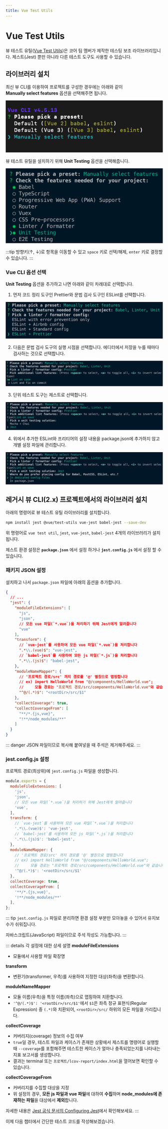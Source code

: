 ```yaml
---
title: Vue Test Utils
---
```


# Vue Test Utils

뷰 테스트 유틸([Vue Test Utils](https://vue-test-utils.vuejs.org/))은 코어 팀 멤버가 제작한 테스팅 보조 라이브러리입니다. 제스트(Jest) 뿐만 아니라 다른 테스트 도구도 사용할 수 있습니다.

## 라이브러리 설치

최신 뷰 CLI를 이용하여 프로젝트를 구성한 경우에는 아래와 같이 **Manually select features** 옵션을 선택해주면 됩니다.

![버전별 프리셋 또는 수동 설정 선택](../.vuepress/public/images/test/vue-cli-preset-setup.png)

뷰 테스트 유틸을 설치하기 위해 **Unit Testing** 옵션을 선택해줍니다.

![뷰 CLI에서 테스트 도구 옵션 선택](../.vuepress/public/images/test/vue-cli-test-setup.png)

:::tip
방향키(↑, ↓)로 항목을 이동할 수 있고 `space` 키로 선택/해제, `enter` 키로 결정할 수 있습니다.
:::

### Vue CLI 옵션 선택

**Unit Testing** 옵션을 추가하고 나면 아래와 같이 차례대로 선택합니다.

1. 먼저 코드 정리 도구인 Prettier와 문법 검사 도구인 ESLint를 선택합니다.

![문법 검사 보조 도구와 코드 정리 도구 선택](../.vuepress/public/images/test/cli-option-1.png)

2. 다음은 문법 검사 도구의 실행 시점을 선택합니다. 에디터에서 저장을 누를 때마다 검사하는 것으로 선택합니다.

![문법 검사 보조 도구와 정리 도구 선택](../.vuepress/public/images/test/cli-option-2.png)

3. 단위 테스트 도구는 제스트로 선택합니다.

![문법 검사 보조 도구와 정리 도구 선택](../.vuepress/public/images/test/cli-option-3.png)

4. 위에서 추가한 ESLint와 프리티어의 설정 내용을 package.json에 추가하지 않고 개별 설정 파일에 관리합니다.

![문법 검사 보조 도구와 정리 도구 선택](../.vuepress/public/images/test/cli-option-4.png)

## 레거시 뷰 CLI(2.x) 프로젝트에서의 라이브러리 설치

아래의 명령어로 뷰 테스트 유틸 라이브러리를 설치합니다.

```bash
npm install jest @vue/test-utils vue-jest babel-jest --save-dev
```

위 명령어로 `vue test util`, `jest`, `vue-jest`, `babel-jest` 4개의 라이브러리가 설치됩니다.

제스트 환경 설정은 **`package.json`** 에서 설정 하거나  **`jest.config.js`** 에서 설정 할 수 있습니다.

### 패키지 JSON 설정

설치하고 나서 `package.json` 파일에 아래의 옵션을 추가합니다.

```json
{
  // ...
  "jest": {
    "moduleFileExtensions": [
      "js",
      "json",
      // 모든 vue 파일(`*.vue`)을 처리하기 위해 Jest에게 알려줍니다
      "vue"
    ],
    "transform": {
      // `vue-jest`를 사용하여 모든 vue 파일(`*.vue`)을 처리합니다
      ".*\\.(vue)$": "vue-jest",
      // `babel-jest`를 사용하여 모든 js 파일(`*.js`)을 처리합니다
      ".*\\.(js)$": "babel-jest",
    },
    "moduleNameMapper": {
      // '프로젝트 경로/src' 까지 경로를 '@' 별칭으로 맵핑합니다
      // ex) import HelloWorld from "@/components/HelloWorld.vue";
      //     모듈 경로는 "프로젝트 경로/src/components/HelloWorld.vue"와 같습니다
      "^@/(.*)$": "<rootDir>/src/$1"
    },
    "collectCoverage": true,
    "collectCoverageFrom": [
      "**/*.{js,vue}",
      "!**/node_modules/**"
    ]
  }
}
```

::: danger
JSON 파일이므로 복사해 붙여넣을 때 주석은 제거해주세요.
:::

### jest.config.js 설정

프로젝트 경로(최상위)에 `jest.config.js` 파일을 생성합니다.

```javascript
module.exports = {
  moduleFileExtensions: [
    'js',
    'json',
    // 모든 vue 파일(`*.vue`)을 처리하기 위해 Jest에게 알려줍니다
    'vue',
  ],
  transform: {
    // `vue-jest`를 사용하여 모든 vue 파일(`*.vue`)을 처리합니다
    '.*\\.(vue)$': 'vue-jest',
    // `babel-jest`를 사용하여 모든 js 파일(`*.js`)을 처리합니다
    '.*\\.(js)$': 'babel-jest',
  },
  moduleNameMapper: {
    // '프로젝트 경로/src' 까지 경로를 '@' 별칭으로 맵핑합니다
    // ex) import HelloWorld from "@/components/HelloWorld.vue";
    //     모듈 경로는 "프로젝트 경로/src/components/HelloWorld.vue"와 같습니다
    '^@/(.*)$': '<rootDir>/src/$1'
  },
  collectCoverage: true,
  collectCoverageFrom: [
    '**/*.{js,vue}',
    '!**/node_modules/**'
  ],
};
```

::: tip
`jest.config.js` 파일로 분리하면 환경 설정 부분만 모아놓을 수 있어서 유지보수가 쉬워집니다.

자바스크립트(JavaScript) 파일이므로 주석 작성도 가능합니다.
:::

::: details 각 설정에 대한 상세 설명
**moduleFileExtensions**
* 모듈에서 사용할 파일 확장명

**transform**
* 변환기(transformer, 우측)를 사용하여 지정한 대상(좌측)을 변환합니다.

**moduleNameMapper**

* 모듈 이름(우측)을 특정 이름(좌측)으로 맵핑하여 치환합니다.
* `'^@/(.*)$': '<rootDir>/src/$1'`에서 `$1`은 좌측 정규 표현식(Regular Expression) 중 `(.*)`와 치환되어, `<rootDir>/src/` 하위의 모든 파일을 가리킵니다.

**collectCoverage**
* 커버리지(coverage) 정보의 수집 여부
* `true`일 경우, 테스트 파일과 케이스가 존재한 상황에서 제스트를 명령어로 실행할 때 `--coverage`를 포함해주면 테스트한 케이스가 얼마나 충족되었는지를 나타내는 지표 보고서를 생성합니다.
* 결과는 terminal 또는 `프로젝트/lcov-report/index.html`을 열어보면 확인할 수 있습니다.

**collectCoverageFrom**
* 커버리지를 수집할 대상을 지정
* 위 설정의 경우, **모든 js 파일과 vue 파일**에 대하여 **수집**하며 **node_modules에 존재하는 파일**을 대상에서 **제외**합니다.

자세한 내용은 [Jest 공식 문서의 Configuring Jest](https://jestjs.io/docs/configuration)에서 확인해보세요.
:::

이제 다음 챕터에서 간단한 테스트 코드를 작성해보겠습니다.
